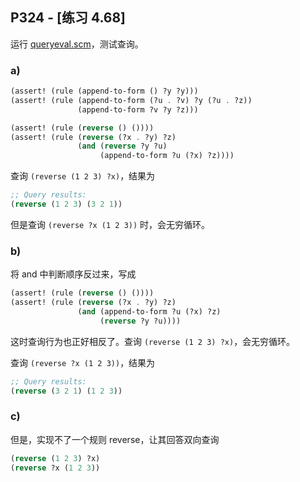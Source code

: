 ## P324 - [练习 4.68]

运行 [queryeval.scm](./queryeval.scm)，测试查询。

### a)

``` Scheme
(assert! (rule (append-to-form () ?y ?y)))
(assert! (rule (append-to-form (?u . ?v) ?y (?u . ?z))
               (append-to-form ?v ?y ?z)))

(assert! (rule (reverse () ())))
(assert! (rule (reverse (?x . ?y) ?z)
               (and (reverse ?y ?u)
                    (append-to-form ?u (?x) ?z))))
```

查询 `(reverse (1 2 3) ?x)`，结果为

``` Scheme
;; Query results:
(reverse (1 2 3) (3 2 1))
```

但是查询 `(reverse ?x (1 2 3))` 时，会无穷循环。

### b)

将 and 中判断顺序反过来，写成

``` Scheme
(assert! (rule (reverse () ())))
(assert! (rule (reverse (?x . ?y) ?z)
               (and (append-to-form ?u (?x) ?z)
                    (reverse ?y ?u))))
```

这时查询行为也正好相反了。查询 `(reverse (1 2 3) ?x)`，会无穷循环。

查询 `(reverse ?x (1 2 3))`，结果为

``` Scheme
;; Query results:
(reverse (3 2 1) (1 2 3))
```                   

### c)

但是，实现不了一个规则 reverse，让其回答双向查询

``` Scheme
(reverse (1 2 3) ?x)
(reverse ?x (1 2 3))
```

